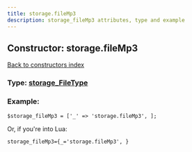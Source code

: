```yaml
---
title: storage.fileMp3
description: storage_fileMp3 attributes, type and example
---
```

## Constructor: storage.fileMp3  
[Back to constructors index](index.md)






### Type: [storage\_FileType](../types/storage_FileType.md)


### Example:

```
$storage_fileMp3 = ['_' => 'storage.fileMp3', ];
```  

Or, if you're into Lua:  


```
storage_fileMp3={_='storage.fileMp3', }

```


